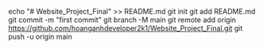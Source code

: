 echo "# Website_Project_Final" >> README.md
git init
git add README.md
git commit -m "first commit"
git branch -M main
git remote add origin https://github.com/hoanganhdeveloper2k1/Website_Project_Final.git
git push -u origin main
